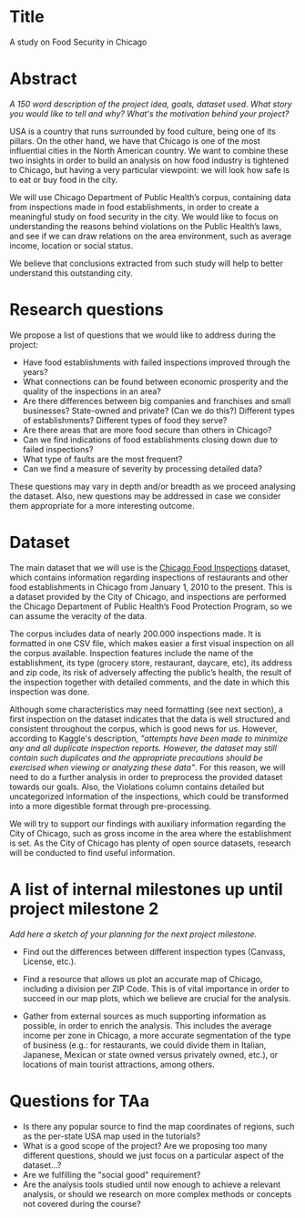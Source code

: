 
# Title

A study on Food Security in Chicago

# Abstract
_A 150 word description of the project idea, goals, dataset used. What story you would like to tell and why? What's the motivation behind your project?_

USA is a country that runs surrounded by food culture, being one of its pillars. On the other hand, we have that Chicago is one of the most influential cities in the North American country. We want to combine these two insights in order to build an analysis on how food industry is tightened to Chicago, but having a very particular viewpoint: we will look how safe is to eat or buy food in the city.

We will use Chicago Department of Public Health’s corpus, containing data from inspections made in food establishments, in order to create a meaningful study on food security in the city. We would like to focus on understanding the reasons behind violations on the Public Health’s laws, and see if we can draw relations on the area environment, such as average income, location or social status.

We believe that conclusions extracted from such study will help to better understand this outstanding city.


# Research questions
We propose a list of questions that we would like to address during the project:

- Have food establishments with failed inspections improved through the years?
- What connections can be found between economic prosperity and the quality of the inspections in an area? 
- Are there differences between big companies and franchises and small businesses? State-owned and private? (Can we do this?) Different types of establishments? Different types of food they serve?
- Are there areas that are more food secure than others in Chicago?
- Can we find indications of food establishments closing down due to failed inspections?
- What type of faults are the most frequent?
- Can we find a measure of severity by processing detailed data?

These questions may vary in depth and/or breadth as we proceed analysing the dataset. Also, new questions may be addressed in case we consider them appropriate for a more interesting outcome.

# Dataset
The main dataset that we will use is the [Chicago Food Inspections](https://www.kaggle.com/chicago/chicago-food-inspections) dataset, which contains information regarding inspections of restaurants and other food establishments in Chicago from January 1, 2010 to the present. This is a dataset provided by the City of Chicago, and inspections are performed the Chicago Department of Public Health’s Food Protection Program, so we can assume the veracity of the data.

The corpus includes data of nearly 200.000 inspections made. It is formatted in one CSV file, which makes easier a first visual inspection on all the corpus available. Inspection features include the name of the establishment, its type (grocery store, restaurant, daycare, etc), its address and zip code, its risk of adversely affecting the public’s health, the result of the inspection together with detailed comments, and the date in which this inspection was done.

Although some characteristics may need formatting (see next section), a first inspection on the dataset indicates that the data is well structured and consistent throughout the corpus, which is good news for us. However, according to Kaggle's description, _"attempts have been made to minimize any and all duplicate inspection reports. However, the dataset may still contain such duplicates and the appropriate precautions should be exercised when viewing or analyzing these data"_. For this reason, we will need to do a further analysis in order to preprocess the provided dataset towards our goals. Also, the Violations column contains detailed but uncategorized information of the inspections, which could be transformed into a more digestible format through pre-processing.

We will try to support our findings with auxiliary information regarding the City of Chicago, such as gross income in the area where the establishment is set. As the City of Chicago has plenty of open source datasets, research will be conducted to find useful information.

# A list of internal milestones up until project milestone 2
_Add here a sketch of your planning for the next project milestone._

- Find out the differences between different inspection types (Canvass, License, etc.).

- Find a resource that allows us plot an accurate map of Chicago, including a division per ZIP Code. This is of vital importance in order to succeed in our map plots, which we believe are crucial for the analysis.

- Gather from external sources as much supporting information as possible, in order to enrich the analysis. This includes the average income per zone in Chicago, a more accurate segmentation of the type of business (e.g.: for restaurants, we could divide them in Italian, Japanese, Mexican or state owned versus privately owned, etc.), or locations of main tourist attractions, among others.

# Questions for TAa
- Is there any popular source to find the map coordinates of regions, such as the per-state USA map used in the tutorials?
- What is a good scope of the project? Are we proposing too many different questions, should we just focus on a particular aspect of the dataset...?
- Are we fulfilling the "social good" requirement?
- Are the analysis tools studied until now enough to achieve a relevant analysis, or should we research on more complex methods or concepts not covered during the course?
